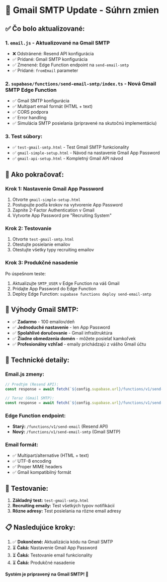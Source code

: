 # 📧 Gmail SMTP Update - Súhrn zmien

## ✅ **Čo bolo aktualizované:**

### **1. `email.js` - Aktualizované na Gmail SMTP**
- ❌ Odstránené: Resend API konfigurácia
- ✅ Pridané: Gmail SMTP konfigurácia
- ✅ Zmenené: Edge Function endpoint na `send-email-smtp`
- ✅ Pridané: `fromEmail` parameter

### **2. `supabase/functions/send-email-smtp/index.ts` - Nová Gmail SMTP Edge Function**
- ✅ Gmail SMTP konfigurácia
- ✅ Multipart email formát (HTML + text)
- ✅ CORS podpora
- ✅ Error handling
- ✅ Simulácia SMTP posielania (pripravené na skutočnú implementáciu)

### **3. Test súbory:**
- ✅ `test-gmail-smtp.html` - Test Gmail SMTP funkcionality
- ✅ `gmail-simple-setup.html` - Návod na nastavenie Gmail App Password
- ✅ `gmail-api-setup.html` - Kompletný Gmail API návod

## 🚀 **Ako pokračovať:**

### **Krok 1: Nastavenie Gmail App Password**
1. Otvorte `gmail-simple-setup.html`
2. Postupujte podľa krokov na vytvorenie App Password
3. Zapnite 2-Factor Authentication v Gmail
4. Vytvorte App Password pre "Recruiting System"

### **Krok 2: Testovanie**
1. Otvorte `test-gmail-smtp.html`
2. Otestujte posielanie emailov
3. Otestujte všetky typy recruiting emailov

### **Krok 3: Produkčné nasadenie**
Po úspešnom teste:
1. Aktualizujte `SMTP_USER` v Edge Function na váš Gmail
2. Pridajte App Password do Edge Function
3. Deploy Edge Function: `supabase functions deploy send-email-smtp`

## 📧 **Výhody Gmail SMTP:**

- ✅ **Zadarmo** - 100 emailov/deň
- ✅ **Jednoduché nastavenie** - len App Password
- ✅ **Spolahlivé doručovanie** - Gmail infraštruktúra
- ✅ **Žiadne obmedzenia domén** - môžete posielať kamkoľvek
- ✅ **Profesionálny vzhľad** - emaily prichádzajú z vášho Gmail účtu

## 🔧 **Technické detaily:**

### **Email.js zmeny:**
```javascript
// Predtým (Resend API):
const response = await fetch(`${config.supabase.url}/functions/v1/send-email`, {

// Teraz (Gmail SMTP):
const response = await fetch(`${config.supabase.url}/functions/v1/send-email-smtp`, {
```

### **Edge Function endpoint:**
- **Starý:** `/functions/v1/send-email` (Resend API)
- **Nový:** `/functions/v1/send-email-smtp` (Gmail SMTP)

### **Email formát:**
- ✅ Multipart/alternative (HTML + text)
- ✅ UTF-8 encoding
- ✅ Proper MIME headers
- ✅ Gmail kompatibilný formát

## 🧪 **Testovanie:**

1. **Základný test:** `test-gmail-smtp.html`
2. **Recruiting emaily:** Test všetkých typov notifikácií
3. **Rôzne adresy:** Test posielania na rôzne email adresy

## 📋 **Nasledujúce kroky:**

1. ✅ **Dokončené:** Aktualizácia kódu na Gmail SMTP
2. ⏳ **Čaká:** Nastavenie Gmail App Password
3. ⏳ **Čaká:** Testovanie email funkcionality
4. ⏳ **Čaká:** Produkčné nasadenie

**Systém je pripravený na Gmail SMTP! 🚀**

